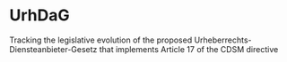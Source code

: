 # UrhDaG
Tracking the legislative evolution of the proposed Urheberrechts-Diensteanbieter-Gesetz that implements Article 17 of the CDSM directive
